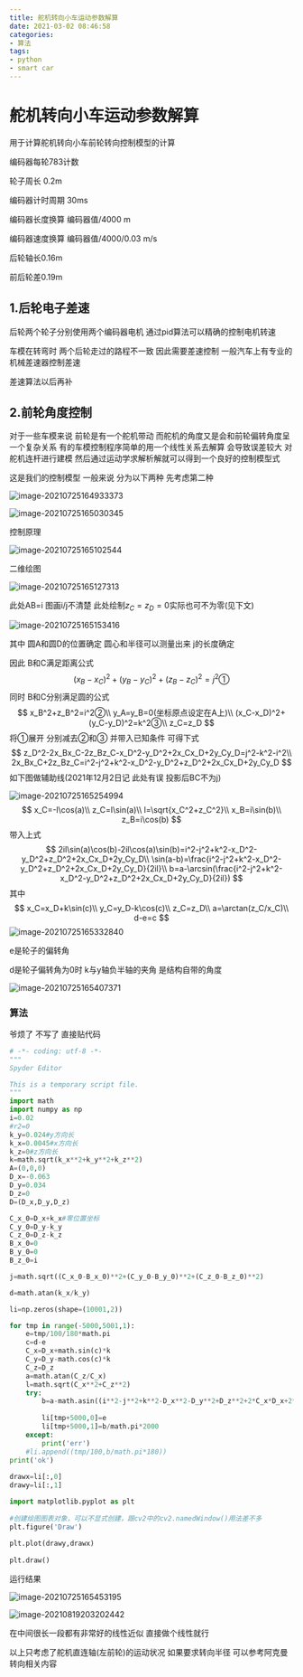 ```yaml
---
title: 舵机转向小车运动参数解算
date: 2021-03-02 08:46:58
categories:
- 算法
tags:
- python
- smart car
---
```


# 舵机转向小车运动参数解算

用于计算舵机转向小车前轮转向控制模型的计算



<!-- more -->

编码器每轮783计数

轮子周长 0.2m

编码器计时周期 30ms

编码器长度换算 编码器值/4000 m

编码器速度换算 编码器值/4000/0.03 m/s

后轮轴长0.16m

前后轮差0.19m

## 1.后轮电子差速

后轮两个轮子分别使用两个编码器电机 通过pid算法可以精确的控制电机转速

车模在转弯时 两个后轮走过的路程不一致 因此需要差速控制 一般汽车上有专业的机械差速器控制差速

差速算法以后再补

## 2.前轮角度控制

对于一些车模来说 前轮是有一个舵机带动 而舵机的角度又是会和前轮偏转角度呈一个复杂关系 有的车模控制程序简单的用一个线性关系去解算 会导致误差较大 对舵机连杆进行建模 然后通过运动学求解析解就可以得到一个良好的控制模型式

这是我们的控制模型 一般来说 分为以下两种 先考虑第二种

![image-20210725164933373](https://raw.githubusercontent.com/czstara12/img_rope/master/img/image-20210725164933373.png)

![image-20210725165030345](https://raw.githubusercontent.com/czstara12/img_rope/master/img/image-20210725165030345.png)

控制原理

![image-20210725165102544](https://raw.githubusercontent.com/czstara12/img_rope/master/img/image-20210725165102544.png)

二维绘图

![image-20210725165127313](https://raw.githubusercontent.com/czstara12/img_rope/master/img/image-20210725165127313.png)

此处AB=i 图画i/j不清楚 此处绘制$z_C=z_D=0$实际也可不为零(见下文)

![image-20210725165153416](https://raw.githubusercontent.com/czstara12/img_rope/master/img/image-20210725165153416.png)

其中 圆A和圆D的位置确定 圆心和半径可以测量出来 j的长度确定

因此 B和C满足距离公式
$$
(x_B-x_C)^2+(y_B-y_C)^2+(z_B-z_C)^2=j^2①
$$
同时 B和C分别满足圆的公式
$$
x_B^2+z_B^2=i^2②\\
y_A=y_B=0(坐标原点设定在A上)\\
(x_C-x_D)^2+(y_C-y_D)^2=k^2③\\
z_C=z_D
$$
将①展开 分别减去②和③ 并带入已知条件 可得下式
$$
z_D^2-2x_Bx_C-2z_Bz_C-x_D^2-y_D^2+2x_Cx_D+2y_Cy_D=j^2-k^2-i^2\\
2x_Bx_C+2z_Bz_C=i^2-j^2+k^2-x_D^2-y_D^2+z_D^2+2x_Cx_D+2y_Cy_D
$$
如下图做辅助线(2021年12月2日记 此处有误 投影后BC不为j)

![image-20210725165254994](https://raw.githubusercontent.com/czstara12/img_rope/master/img/image-20210725165254994.png)
$$
x_C=-l\cos(a)\\
z_C=l\sin(a)\\
l=\sqrt{x_C^2+z_C^2}\\
x_B=i\sin(b)\\
z_B=i\cos(b)
$$
带入上式
$$
2il\sin(a)\cos(b)-2il\cos(a)\sin(b)=i^2-j^2+k^2-x_D^2-y_D^2+z_D^2+2x_Cx_D+2y_Cy_D\\
\sin(a-b)=\frac{i^2-j^2+k^2-x_D^2-y_D^2+z_D^2+2x_Cx_D+2y_Cy_D}{2il}\\
b=a-\arcsin(\frac{i^2-j^2+k^2-x_D^2-y_D^2+z_D^2+2x_Cx_D+2y_Cy_D}{2il})
$$
其中
$$
x_C=x_D+k\sin(c)\\
y_C=y_D-k\cos(c)\\
z_C=z_D\\
a=\arctan(z_C/x_C)\\
d-e=c
$$
![image-20210725165332840](https://raw.githubusercontent.com/czstara12/img_rope/master/img/image-20210725165332840.png)

e是轮子的偏转角

d是轮子偏转角为0时 k与y轴负半轴的夹角 是结构自带的角度

![image-20210725165407371](https://raw.githubusercontent.com/czstara12/img_rope/master/img/image-20210725165407371.png)

### 算法

爷烦了 不写了 直接贴代码

```python
# -*- coding: utf-8 -*-
"""
Spyder Editor

This is a temporary script file.
"""
import math
import numpy as np
i=0.02
#r2=0
k_y=0.024#y方向长
k_x=0.0045#x方向长
k_z=0#z方向长
k=math.sqrt(k_x**2+k_y**2+k_z**2)
A=(0,0,0)
D_x=-0.063
D_y=0.034
D_z=0
D=(D_x,D_y,D_z) 

C_x_0=D_x+k_x#零位置坐标
C_y_0=D_y-k_y
C_z_0=D_z-k_z
B_x_0=0
B_y_0=0
B_z_0=i

j=math.sqrt((C_x_0-B_x_0)**2+(C_y_0-B_y_0)**2+(C_z_0-B_z_0)**2)

d=math.atan(k_x/k_y)

li=np.zeros(shape=(10001,2))

for tmp in range(-5000,5001,1):
    e=tmp/100/180*math.pi
    c=d-e
    C_x=D_x+math.sin(c)*k
    C_y=D_y-math.cos(c)*k
    C_z=D_z
    a=math.atan(C_z/C_x)
    l=math.sqrt(C_x**2+C_z**2)
    try:
        b=a-math.asin((i**2-j**2+k**2-D_x**2-D_y**2+D_z**2+2*C_x*D_x+2*C_y*D_y)/(2*i*l))
        
        li[tmp+5000,0]=e
        li[tmp+5000,1]=b/math.pi*2000
    except:
        print('err')
    #li.append((tmp/100,b/math.pi*180))
print('ok')
    
drawx=li[:,0]
drawy=li[:,1]

import matplotlib.pyplot as plt
 
#创建绘图图表对象，可以不显式创建，跟cv2中的cv2.namedWindow()用法差不多
plt.figure('Draw')
 
plt.plot(drawy,drawx)
 
plt.draw()

```

运行结果

![image-20210725165453195](https://raw.githubusercontent.com/czstara12/img_rope/master/img/image-20210725165453195.png)

![image-20210819203202442](https://raw.githubusercontent.com/czstara12/img_rope/master/img/image-20210819203202442.png)

在中间很长一段都有非常好的线性近似 直接做个线性就行

以上只考虑了舵机直连轴(左前轮)的运动状况 如果要求转向半径 可以参考阿克曼转向相关内容